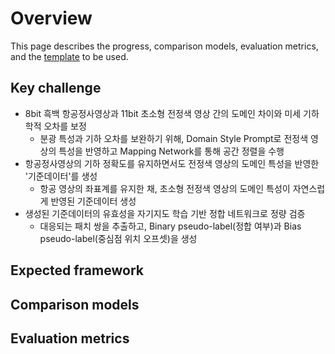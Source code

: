 # Overview
This page describes the progress, comparison models, evaluation metrics, and the [template](https://www.overleaf.com/2777621724xcrtxfftdmty#9fd14f) to be used.

## Key challenge
* 8bit 흑백 항공정사영상과 11bit 초소형 전정색 영상 간의 도메인 차이와 미세 기하학적 오차를 보정
    * 분광 특성과 기하 오차를 보완하기 위해, Domain Style Prompt로 전정색 영상의 특성을 반영하고 Mapping Network를 통해 공간 정렬을 수행
* 항공정사영상의 기하 정확도를 유지하면서도 전정색 영상의 도메인 특성을 반영한 '기준데이터'를 생성
    * 항공 영상의 좌표계를 유지한 채, 초소형 전정색 영상의 도메인 특성이 자연스럽게 반영된 기준데이터 생성
* 생성된 기준데이터의 유효성을 자기지도 학습 기반 정합 네트워크로 정량 검증
    * 대응되는 패치 쌍을 추출하고, Binary pseudo-label(정합 여부)과 Bias pseudo-label(중심점 위치 오프셋)을 생성

## Expected framework

## Comparison models

## Evaluation metrics
